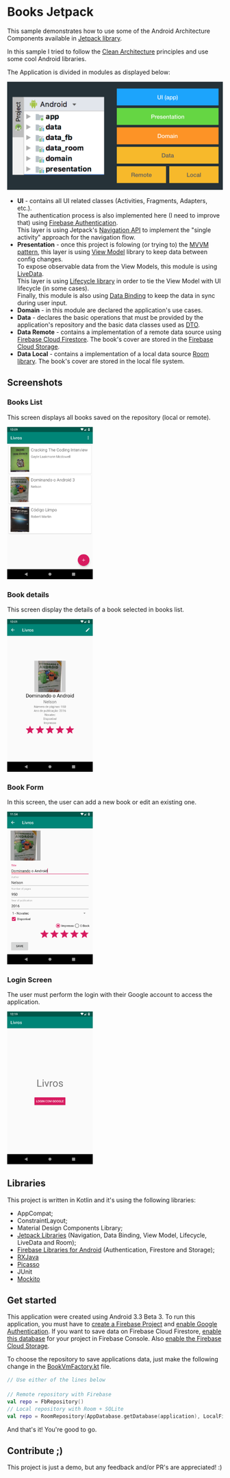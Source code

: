 # Books Jetpack
This sample demonstrates how to use some of the Android Architecture Components available in  [Jetpack library](https://developer.android.com/jetpack/).

In this sample I tried to follow the [Clean Architecture](https://8thlight.com/blog/uncle-bob/2012/08/13/the-clean-architecture.html) principles and use some cool Android libraries.

The Application is divided in modules as displayed below:

<img src="./docs/imgs/app_layers.png" width="600"/>

* __UI__ - contains all UI related classes (Activities, Fragments, Adapters, etc.). <br/>
The authentication process is also implemented here (I need to improve that) using [Firebase Authentication](https://firebase.google.com/docs/auth).<br/>
This layer is using Jetpack's [Navigation API](https://developer.android.com/topic/libraries/architecture/navigation.html) to implement the "single activity" approach for the navigation flow.
* __Presentation__ - once this project is folowing (or trying to) the [MVVM pattern](https://en.wikipedia.org/wiki/Model%E2%80%93view%E2%80%93viewmodel), this layer is using [View Model](https://developer.android.com/topic/libraries/architecture/viewmodel) library to keep data between config changes.<br/>
To expose observable data from the View Models, this module is using [LiveData](https://developer.android.com/topic/libraries/architecture/livedata).<br/>
This layer is using [Lifecycle library](https://developer.android.com/topic/libraries/architecture/lifecycle) in order to tie the View Model with UI lifecycle (in some cases).<br/>
Finally, this module is also using [Data Binding](https://developer.android.com/topic/libraries/data-binding/) to keep the data in sync during user input.
* __Domain__ - in this module are declared the application's use cases.
* __Data__ - declares the basic operations that must be provided by the application's repository and the basic data classes used as [DTO](https://en.wikipedia.org/wiki/Data_transfer_object).
* __Data Remote__ - contains a implementation of a remote data source using [Firebase Cloud Firestore](https://firebase.google.com/docs/firestore). The book's cover are stored in the [Firebase Cloud Storage](https://firebase.google.com/docs/storage).
* __Data Local__ - contains a implementation of a local data source [Room library](https://developer.android.com/topic/libraries/architecture/room). The book's cover are stored in the local file system.

## Screenshots
### Books List
This screen displays all books saved on the repository (local or remote).

<img src="./docs/imgs/screen_book_list.png" width="200"/>

### Book details
This screen display the details of a book selected in books list.

<img src="./docs/imgs/screen_book_details.png" width="200"/>

### Book Form
In this screen, the user can add a new book or edit an existing one.

<img src="./docs/imgs/screen_book_form.png" width="200"/>

### Login Screen
The user must perform the login with their Google account to access the application.

<img src="./docs/imgs/screen_login.png" width="200"/>

## Libraries
This project is written in Kotlin and it's using the following libraries:
* AppCompat;
* ConstraintLayout;
* Material Design Components Library;
* [Jetpack Libraries](https://developer.android.com/jetpack/) (Navigation, Data Binding, View Model, Lifecycle, LiveData and Room);
* [Firebase Libraries for Android](https://firebase.google.com/docs/android/setup) (Authentication, Firestore and Storage);
* [RXJava](https://github.com/ReactiveX/RxJava)
* [Picasso](http://square.github.io/picasso/)
* JUnit
* [Mockito](http://site.mockito.org/)

## Get started
This application were created using Android 3.3 Beta 3.
To run this application, you must have to [create a Firebase Project](https://firebase.google.com/docs/android/setup) and [enable Google Authentication](https://firebase.google.com/docs/auth/android/google-signin).
If you want to save data on Firebase Cloud Firestore, [enable this database](https://firebase.google.com/docs/firestore/quickstart) for your project in Firebase Console. Also [enable the Firebase Cloud Storage](https://firebase.google.com/docs/storage/android/start).

To choose the repository to save applications data, just make the following change in the [BookVmFactory.kt](./presentation/src/main/java/dominando/android/presentation/BookVmFactory.kt) file.
```kotlin
// Use either of the lines below

// Remote repository with Firebase
val repo = FbRepository()
// Local repository with Room + SQLite
val repo = RoomRepository(AppDatabase.getDatabase(application), LocalFileHelper())
```
And that's it! You're good to go.


## Contribute ;)

This project is just a demo, but any feedback and/or PR's are appreciated! :)